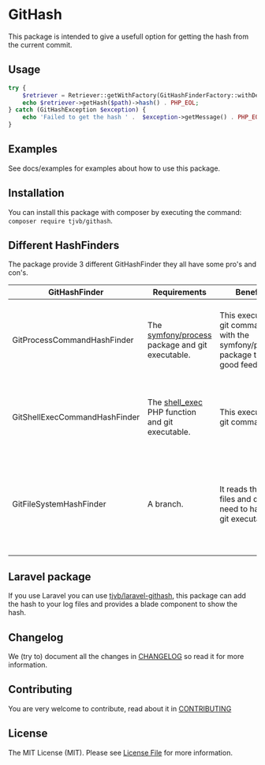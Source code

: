 # GitHash

This package is intended to give a usefull option for getting the hash from the current commit.

## Usage
```php
try {
    $retriever = Retriever::getWithFactory(GitHashFinderFactory::withDefaultFinders());
    echo $retriever->getHash($path)->hash() . PHP_EOL;
} catch (GitHashException $exception) {
    echo 'Failed to get the hash ' .  $exception->getMessage() . PHP_EOL;
}
```

## Examples
See docs/examples for examples about how to use this package.


## Installation
You can install this package with composer by executing the command: `composer require tjvb/githash`.

## Different HashFinders

The package provide 3 different GitHashFinder they all have some pro's and con's.

| GitHashFinder | Requirements | Benefits | Cons|
| --- | --- | --- | --- |
| GitProcessCommandHashFinder | The [symfony/process](https://packagist.org/packages/symfony/process) package and git executable. | This execute the git commands with the symfony/process package to get good feedback. | You need to install this package and have the git command available. |
| GitShellExecCommandHashFinder | The [shell_exec](https://www.php.net/shell_exec) PHP function and git executable. | This execute the git commands. | You need to have shell_exec and the git command available. |
| GitFileSystemHashFinder | A branch. | It reads the git files and doesn't need to have a git executable. | The repository need to have a branch, it doesn't work with a detached head. |

## Laravel package
If you use Laravel you can use [tjvb/laravel-githash](https://gitlab.com/tjvb/laravel-githash), this package can add the hash to your log files and provides a blade component to show the hash.

## Changelog
We (try to) document all the changes in [CHANGELOG](CHANGELOG.md) so read it for more information.

## Contributing
You are very welcome to contribute, read about it in [CONTRIBUTING](CONTRIBUTING.md)

## License
The MIT License (MIT). Please see [License File](LICENSE.md) for more information.

